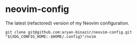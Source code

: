 # neovim-config
The latest (refactored) version of my Neovim configuration. 

```
git clone git@github.com:aryan-binazir/neovim-config.git "${XDG_CONFIG_HOME:-$HOME/.config}"/nvim
```
